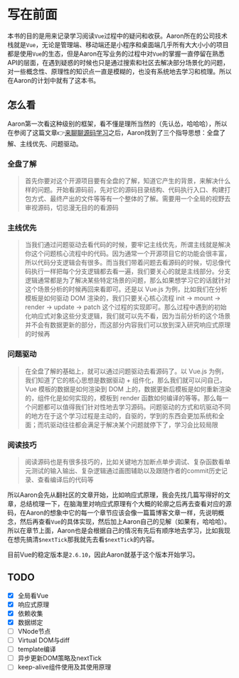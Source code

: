 # 写在前面
本书的目的是用来记录学习阅读`Vue`过程中的疑问和收获。Aaron所在的公司技术栈就是`Vue`，无论是管理端、移动端还是小程序和桌面端几乎所有大大小小的项目都是使用`Vue`的生态，但是Aaron在写业务的过程中对`Vue`的掌握一直停留在熟悉API的层面，在遇到疑惑的时候也只是通过搜索和社区去解决部分场景化的问题，对一些概念性、原理性的知识点一直是模糊的，也没有系统地去学习和梳理。所以在Aaron的计划中就有了这本书。

## 怎么看
Aaron第一次看这种级别的框架，看不懂是理所当然的（先认怂，哈哈哈），所以在参阅了这篇文章👉[来聊聊源码学习](https://zhuanlan.zhihu.com/p/37803150)之后，Aaron找到了三个指导思想：全盘了解、主线优先、问题驱动。

### 全盘了解
> 首先你要对这个开源项目要有全盘的了解，知道它产生的背景，来解决什么样的问题。开始看源码前，先对它的源码目录结构、代码执行入口、构建打包方式、最终产出的文件等等有一个整体的了解。需要用一个全局的视野去审视源码，切忌漫无目的的看源码

### 主线优先
> 当我们通过问题驱动去看代码的时候，要牢记主线优先，所谓主线就是解决你这个问题核心流程中的代码。因为通常一个开源项目它的功能会很丰富，所以代码分支逻辑会有很多。而当我们带着问题去看源码的时候，切忌像代码执行一样把每个分支逻辑都去看一遍，我们要关心的就是主线部分。分支逻辑通常都是为了解决某些特定场景的问题，那么如果想学习它的话就针对这个场景分析的时候再回来看即可。还是以 Vue.js 为例，比如我们在分析模板是如何驱动 DOM 渲染的，我们只要关心核心流程 init -> mount -> render -> update -> patch 这个过程的实现即可。那么过程中遇到的初始化响应式对象这些分支逻辑，我们就可以先不看，因为当前分析的这个场景并不会有数据更新的部分，而这部分内容我们可以放到深入研究响应式原理的时候再

### 问题驱动
> 在全盘了解的基础上，就可以通过问题驱动去看源码了。以 Vue.js 为例，我们知道了它的核心思想是数据驱动 + 组件化，那么我们就可以问自己，Vue 模板的数据是如何渲染到 DOM 上的，数据更新后模板是如何重新渲染的，组件化是如何实现的，模板到 render 函数如何编译的等等。那么每一个问题都可以值得我们针对性地去学习源码。问题驱动的方式和坑驱动不同的地方在于这个学习过程是主动的，自驱的，学到的东西会更加系统和全面；而坑驱动往往都会满足于解决某个问题就停下了，学习会比较局限

### 阅读技巧
> 阅读源码也是有很多技巧的，比如关键地方加断点单步调试、复杂函数看单元测试的输入输出、复杂逻辑通过画图辅助以及跟随作者的commit历史记录、查看编译后的代码等

所以Aaron会先从翻社区的文章开始，比如响应式原理，我会先找几篇写得好的文章，总结梳理一下，在脑海里对响应式原理有个大概的轮廓之后再去查看对应的源码，在Aaron的想象中它的每一个章节应该会像一篇篇博客文章一样，先说明概念，然后再查看`Vue`的具体实现，然后加上Aaron自己的见解（如果有，哈哈哈）。所以在章节上面，Aaron也是会根据自己的情况有先后有顺序地去学习，比如我现在想先搞清`$nextTick`那我就先去看`$nextTick`的内容。

目前Vue的稳定版本是`2.6.10`，因此Aaron就基于这个版本开始学习。

<!-- TODO: -->
## TODO
- [x] 全局看Vue
- [x] 响应式原理
- [x] 依赖收集
- [x] 数据绑定
- [ ] VNode节点
- [ ] Virtual DOM与diff
- [ ] template编译
- [ ] 异步更新DOM策略及nextTick
- [ ] keep-alive组件使用及其使用原理